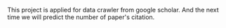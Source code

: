 This project is applied for data crawler from google scholar. And the next time we will predict the number of paper's citation.

